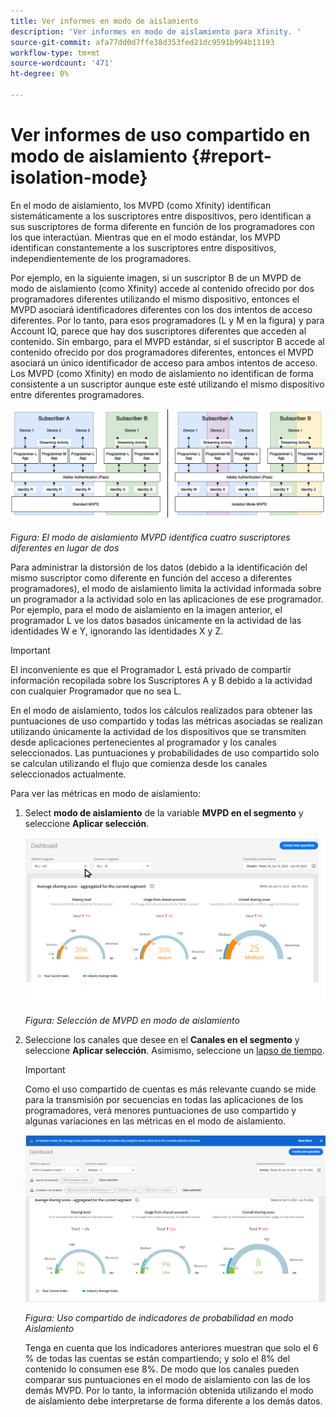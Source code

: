 ```yaml
---
title: Ver informes en modo de aislamiento
description: 'Ver informes en modo de aislamiento para Xfinity. '
source-git-commit: afa77dd0d7ffe38d353fed21dc9591b994b11193
workflow-type: tm+mt
source-wordcount: '471'
ht-degree: 0%

---
```



# Ver informes de uso compartido en modo de aislamiento {#report-isolation-mode}

En el modo de aislamiento, los MVPD (como Xfinity) identifican sistemáticamente a los suscriptores entre dispositivos, pero identifican a sus suscriptores de forma diferente en función de los programadores con los que interactúan. Mientras que en el modo estándar, los MVPD identifican constantemente a los suscriptores entre dispositivos, independientemente de los programadores.

Por ejemplo, en la siguiente imagen, si un suscriptor B de un MVPD de modo de aislamiento (como Xfinity) accede al contenido ofrecido por dos programadores diferentes utilizando el mismo dispositivo, entonces el MVPD asociará identificadores diferentes con los dos intentos de acceso diferentes. Por lo tanto, para esos programadores (L y M en la figura) y para Account IQ, parece que hay dos suscriptores diferentes que acceden al contenido. Sin embargo, para el MVPD estándar, si el suscriptor B accede al contenido ofrecido por dos programadores diferentes, entonces el MVPD asociará un único identificador de acceso para ambos intentos de acceso. Los MVPD (como Xfinity) en modo de aislamiento no identifican de forma consistente a un suscriptor aunque este esté utilizando el mismo dispositivo entre diferentes programadores.

![](assets/isolation-diff-new.png)

*Figura: El modo de aislamiento MVPD identifica cuatro suscriptores diferentes en lugar de dos*

Para administrar la distorsión de los datos (debido a la identificación del mismo suscriptor como diferente en función del acceso a diferentes programadores), el modo de aislamiento limita la actividad informada sobre un programador a la actividad solo en las aplicaciones de ese programador. Por ejemplo, para el modo de aislamiento en la imagen anterior, el programador L ve los datos basados únicamente en la actividad de las identidades W e Y, ignorando las identidades X y Z.

>[!IMPORTANT]
>
> El inconveniente es que el Programador L está privado de compartir información recopilada sobre los Suscriptores A y B debido a la actividad con cualquier Programador que no sea L.

En el modo de aislamiento, todos los cálculos realizados para obtener las puntuaciones de uso compartido y todas las métricas asociadas se realizan utilizando únicamente la actividad de los dispositivos que se transmiten desde aplicaciones pertenecientes al programador y los canales seleccionados.
Las puntuaciones y probabilidades de uso compartido solo se calculan utilizando el flujo que comienza desde los canales seleccionados actualmente.

Para ver las métricas en modo de aislamiento:

1. Select **modo de aislamiento** de la variable **MVPD en el segmento** y seleccione **Aplicar selección**.

   ![](assets/xfinity-in-segment.gif)

   *Figura: Selección de MVPD en modo de aislamiento*

1. Seleccione los canales que desee en el **Canales en el segmento** y seleccione **Aplicar selección**. Asimismo, seleccione un [lapso de tiempo](/help/AccountIQ/product-concepts.md#granularity-def).

   >[!IMPORTANT]
   >
   >Como el uso compartido de cuentas es más relevante cuando se mide para la transmisión por secuencias en todas las aplicaciones de los programadores, verá menores puntuaciones de uso compartido y algunas variaciones en las métricas en el modo de aislamiento.

   ![](assets/aggregate-sharing-isolation.png)

   *Figura: Uso compartido de indicadores de probabilidad en modo Aislamiento*

   Tenga en cuenta que los indicadores anteriores muestran que solo el 6 % de todas las cuentas se están compartiendo; y solo el 8% del contenido lo consumen ese 8%. De modo que los canales pueden comparar sus puntuaciones en el modo de aislamiento con las de los demás MVPD. Por lo tanto, la información obtenida utilizando el modo de aislamiento debe interpretarse de forma diferente a los demás datos.
